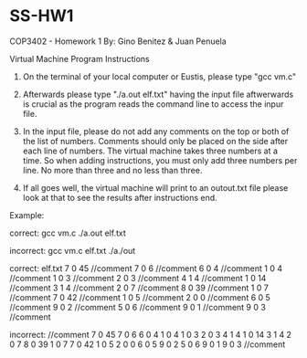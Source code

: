 
# SS-HW1

COP3402 - Homework 1
 By: Gino Benitez & Juan Penuela


Virtual Machine Program Instructions

1. On the terminal of your local computer or Eustis, please type "gcc vm.c"
   
2. Afterwards please type "./a.out elf.txt" having the input file aftwerwards is crucial as the program reads the command line to
 access the inpur file.

4. In the input file, please do not add any comments on the top or both of the list of numbers. Comments should only be placed on the
 side after each line of numbers. The virtual machine takes three numbers at a time. So when adding instructions, you must only add
three numbers per line. No more than three and no less than three.

5. If all goes well, the virtual machine will print to an outout.txt file please look at that to see the results after instructions
end.

Example:

correct:
gcc vm.c
./a.out elf.txt

incorrect:
gcc vm.c elf.txt
./a./out

correct:
elf.txt
7 0 45 //comment
7 0 6  //comment
6 0 4  //comment
1 0 4  //comment
1 0 3  //comment
2 0 3  //comment
4 1 4  //comment
1 0 14  //comment
3 1 4  //comment
2 0 7  //comment
8 0 39  //comment
1 0 7  //comment
7 0 42  //comment
1 0 5  //comment
2 0 0  //comment
6 0 5  //comment
9 0 2  //comment
5 0 6  //comment
9 0 1  //comment
9 0 3  //comment

incorrect:
//comment
7 0 45
7 0 6
6 0 4
1 0 4
1 0 3
2 0 3
4 1 4
1 0 14
3 1 4
2 0 7
8 0 39
1 0 7
7 0 42
1 0 5
2 0 0
6 0 5
9 0 2
5 0 6
9 0 1
9 0 3
//comment
